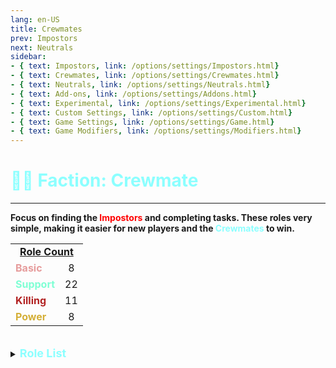 ```yaml
---
lang: en-US
title: Crewmates
prev: Impostors
next: Neutrals
sidebar: 
- { text: Impostors, link: /options/settings/Impostors.html}
- { text: Crewmates, link: /options/settings/Crewmates.html} 
- { text: Neutrals, link: /options/settings/Neutrals.html}
- { text: Add-ons, link: /options/settings/Addons.html}
- { text: Experimental, link: /options/settings/Experimental.html}
- { text: Custom Settings, link: /options/settings/Custom.html}
- { text: Game Settings, link: /options/settings/Game.html}
- { text: Game Modifiers, link: /options/settings/Modifiers.html}
---
```


# <font color="8cffff">👨‍🚀 <b>Faction: Crewmate</b></font> <Badge text="Total: 49" type="tip" vertical="middle"/>
---
<b>Focus on finding the <font color=red>Impostors</font> and completing tasks. These roles very simple, making it easier for new players and the <font color=#8cffff>Crewmates</font> to win.</b>

<table>
<tr >
<td colspan="2" align="center"><b><u>Role Count</u></b></td>
</tr>
<tr>
<td><font color=#e69c9c><b>Basic</b></font></td>
<td align="center">8</td>
</tr>
<tr>
<td><font color=#7fffd4><b>Support</b></font></td>
<td align="center">22</td>
</tr>
<tr>
<td><font color=#b22222><b>Killing</b></font></td>
<td align="center">11</td>
</tr>
<tr>
<td><font color=#d4af37><b>Power</b></font></td>
<td align="center">8</td>
</tr>
</table>
<br>

<details>
<summary><font color=#8cffff size='4em'><b>Role List</b><br></font></summary> 
<br>

<details>
<summary><font color=#8cffff>A</font></summary>
<br>

<font color=#e69c9c><b>Basic</b></font>: [Addict](/options/crewmates/basic/Addict) <br>
<font color=#7fffd4><b>Support</b></font>: [Admirer](/options/crewmates/support/Admirer)
</details>
<br>
<details>
<summary><font color=#8cffff>B</font></summary>
<br>

<font color=#b22222><b>Killing</b></font>: [Bodyguard](/options/crewmates/killing/Bodyguard)
</details>
<br>
<details>
<summary><font color=#8cffff>C</font></summary>
<br>

<font color=#e69c9c><b>Basic</b></font>: [Celebrity](/options/crewmates/basic/Celebrity) <br>
<font color=#7fffd4><b>Support</b></font>: [Chameleon](/options/crewmates/support/Chameleon) | [Coroner](/options/crewmates/support/Coroner) <br>
<font color=#b22222><b>Killing</b></font>: [Copycat](/options/crewmates/killing/Copycat) | [Crusader](/options/crewmates/killing/Crusader)
</details>
<br>
<details>
<summary><font color=#8cffff>D</font></summary>
<br>

<font color=#e69c9c><b>Basic</b></font>: [Doctor](/options/crewmates/basic/Doctor) <br>
<font color=#7fffd4><b>Support</b></font>: [Deputy](/options/crewmates/support/Deputy) | [Detective](/options/crewmates/support/Detective) <br>
<font color=#b22222><b>Killing</b></font>: [Deceiver](/options/crewmates/killing/Deceiver) <br>
<font color=#d4af37><b>Power</b></font>: [Dictator](/options/crewmates/power/Dictator)
</details>
<br>
<details>
<summary><font color=#8cffff>E</font></summary>

N/A
</details>
<br>
<details>
<summary><font color=#8cffff>F</font></summary>

N/A
</details>
<br>
<details>
<summary><font color=#8cffff>G</font></summary>
<br>

<font color=#7fffd4><b>Support</b></font>: [Grenadier](/options/crewmates/support/Grenadier) <br>
<font color=#d4af37><b>Power</b></font>: [Guardian](/options/crewmates/power/Guardian)
</details>
<br>
<details>
<summary><font color=#8cffff>H</font></summary>
<br>

N/A
</details>
<br>
<details>
<summary><font color=#8cffff>I</font></summary>
<br>

<font color=#7fffd4><b>Support</b></font>: [Inspector](/options/crewmates/support/Inspector)
</details>
<br>
<details>
<summary><font color=#8cffff>J</font></summary>

<font color=#b22222><b>Killing</b></font>: [Judicator](/options/crewmates/killing/Judicator) <br>
<font color=#d4af37><b>Power</b></font>: [Judge](/options/crewmates/power/Judge)
</details>
<br>
<details>
<summary><font color=#8cffff>K</font></summary>

<font color=#b22222><b>Killing</b></font>: [Knight](/options/crewmates/killing/Knight)
</details>
<br>
<details>
<summary><font color=#8cffff>L</font></summary>
<br>

<font color=#e69c9c><b>Basic</b></font>: [Lazy Guy](/options/crewmates/basic/LazyGuy) | [Luckey](/options/crewmates/basic/Luckey) <br>
<font color=#d4af37><b>Power</b></font>: [Lookout](/options/crewmates/power/Lookout)
</details>
<br>
<details>
<summary><font color=#8cffff>M</font></summary>
<br>

<font color=#7fffd4><b>Support</b></font>: [Mechanic](/options/crewmates/support/Mechanic) | [Medic](/options/crewmates/support/Medic) | [Medium](/options/crewmates/support/Medium) | [Merchant](/options/crewmates/support/Merchant) | [Mortician](/options/crewmates/support/Mortician) <br>
<font color=#d4af37><b>Power</b></font>: [Marshall](/options/crewmates/power/Marshall) | [Mayor](/options/crewmates/power/Mayor) | [Monarch](/options/crewmates/power/Monarch)
</details>
<br>
<details>
<summary><font color=#8cffff>N</font></summary>
<br>

N/A
</details>
<br>
<details>
<summary><font color=#8cffff>O</font></summary>

<font color=#7fffd4><b>Support</b></font>: [Observer](/options/crewmates/support/Observer) | [Oracle](/options/crewmates/support/Oracle) <br>
<font color=#d4af37><b>Power</b></font>: [Overseer](/options/crewmates/power/Overseer)
</details>
<br>
<details>
<summary><font color=#8cffff>P</font></summary>

<font color=#7fffd4><b>Support</b></font>: [Pacifist](/options/crewmates/support/Pacifist) | [Paranoid](/options/crewmates/support/Paranoid) | [Psychic](/options/crewmates/support/Psychic)
</details>
<br>
<details>
<summary><font color=#8cffff>Q</font></summary>
<br>

N/A
</details>
<br>
<details>
<summary><font color=#8cffff>R</font></summary>
<br>

<font color=#b22222><b>Killing</b></font>: [Retributionist](/options/crewmates/killing/Retributionist) | [Reverie](/options/crewmates/killing/Reverie)
</details>
<br>
<details>
<summary><font color=#8cffff>S</font></summary>
<br>

<font color=#e69c9c><b>Basic</b></font>: [Super Star](/options/crewmates/basic/SuperStar) <br>
<font color=#7fffd4><b>Support</b></font>: [Snitch](/options/crewmates/support/Snitch) | [Spiritualist](/options/crewmates/support/Spiritualist) <br>
<font color=#b22222><b>Killing</b></font>: [Sheriff](/options/crewmates/killing/Sheriff) 
</details>
<br>
<details>
<summary><font color=#8cffff>T</font></summary>

<font color=#e69c9c><b>Basic</b></font>: [Tracefinder](/options/crewmates/basic/Tracefinder) | [Transporter](/options/crewmates/basic/Transporter) <br>
<font color=#7fffd4><b>Support</b></font>: [Time Manager](/options/crewmates/support/TimeManager) | [Time Master](/options/crewmates/support/TimeMaster) | [Tracker](/options/crewmates/support/Tracker)
</details>
<br>
<details>
<summary><font color=#8cffff>U</font></summary>
<br>

N/A
</details>
<br>
<details>
<summary><font color=#8cffff>V</font></summary>

<font color=#b22222><b>Killing</b></font>: [Veteran](/options/crewmates/killing/Veteran)
</details>
<br>
<details>
<summary><font color=#8cffff>W</font></summary>

N/A
</details>
<br>
<details>
<summary><font color=#8cffff>X</font></summary>
N/A
</details>
<br>
<details>
<summary><font color=#8cffff>Y</font></summary>
N/A
</details>
<br>
<details>
<summary><font color=#8cffff>Z</font></summary>
N/A
</details>
<br>
</details>